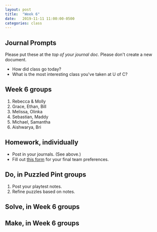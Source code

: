 ```yaml
---
layout: post
title:  "Week 6"
date:   2019-11-11 11:00:00-0500
categories: class
---
```


## Journal Prompts

Please put these at the *top of your journal doc*. Please don't create a new document.

- How did class go today?
- What is the most interesting class you've taken at U of C?

## Week 6 groups

1. Rebecca & Molly
2. Grace, Ethan, Bill
3. Melissa, Olinka
4. Sebastian, Maddy
5. Michael, Samantha
6. Aishwarya, Bri

## Homework, individually

* Post in your journals. (See above.)
* Fill out [this form](https://airtable.com/shr8iW6ClsXH5geBS) for your final team preferences.

## Do, in Puzzled Pint groups

1. Post your playtest notes.
2. Refine puzzles based on notes.

## Solve, in Week 6 groups

## Make, in Week 6 groups


